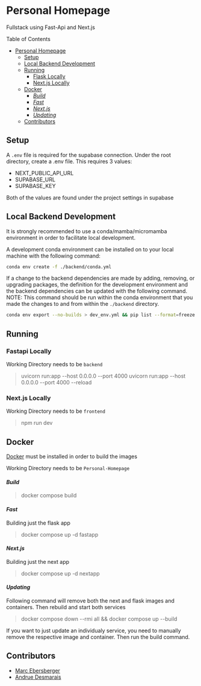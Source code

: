 # Personal Homepage
Fullstack using Fast-Api and Next.js

Table of Contents
- [Personal Homepage](#personal-homepage)
  - [Setup](#setup)
  - [Local Backend Development](#local-backend-development)
  - [Running](#running)
    - [Flask Locally](#flask-locally)
    - [Next.js Locally](#nextjs-locally)
  - [Docker](#docker)
      - [*Build*](#build)
      - [*Fast*](#fast)
      - [*Next.js*](#nextjs)
      - [*Updating*](#updating)
  - [Contributors](#contributors)

## Setup
A `.env` file is required for the supabase connection.
Under the root directory, create a .env file. This requires 3 values:
*   NEXT_PUBLIC_API_URL
*   SUPABASE_URL
*   SUPABASE_KEY

Both of the values are found under the project settings in supabase

## Local Backend Development
It is strongly recommended to use a conda/mamba/micromamba environment in order to facilitate local development.

A development conda environment can be installed on to your local machine with the following command:
```bash
conda env create -f ./backend/conda.yml
```

If a change to the backend dependencies are made by adding, removing, or upgrading packages, the definition for the development environment and the backend dependencies can be updated with the following command. NOTE: This command should be run within the conda environment that you made the changes to and from within the `./backend` directory.
```bash
conda env export --no-builds > dev_env.yml && pip list --format=freeze >> requirements.txt
```

## Running

### Fastapi Locally
Working Directory needs to be `backend`

> uvicorn run:app --host 0.0.0.0 --port 4000
> uvicorn run:app --host 0.0.0.0 --port 4000 --reload

### Next.js Locally
Working Directory needs to be `frontend`

> npm run dev

## Docker
[Docker](https://www.docker.com/) must be installed in order to build the images

Working Directory needs to be `Personal-Homepage`

#### *Build*
> docker compose build

#### *Fast*
Building just the flask app
> docker compose up -d fastapp

#### *Next.js*
Building just the next app
> docker compose up -d nextapp

#### *Updating*
Following command will remove both the next and flask images and containers. Then rebuild and start both services
> docker compose down --rmi all && docker compose up --build

If you want to just update an individualy service, you need to manually remove the respective image and container. Then run the build command.

## Contributors

-   [Marc Ebersberger](https://github.com/BlueMonkeyQ)
-   [Andrue Desmarais](https://github.com/AndrueGage)
